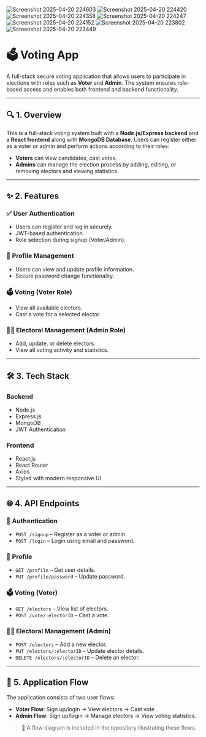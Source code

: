 ![Screenshot 2025-04-20 224603](https://github.com/user-attachments/assets/cfc63c4a-6b61-4d93-8412-0d5e5299bffb)
![Screenshot 2025-04-20 224420](https://github.com/user-attachments/assets/80c9b054-5a64-4d51-a735-8e563a84b3fe)
![Screenshot 2025-04-20 224358](https://github.com/user-attachments/assets/59b0c5c9-f948-4603-886c-ba266e000e04)
![Screenshot 2025-04-20 224247](https://github.com/user-attachments/assets/453b19bf-4f86-43c9-9350-05d01ae76658)
![Screenshot 2025-04-20 224152](https://github.com/user-attachments/assets/0b8163c0-bc79-4987-8d3d-44687574293b)
![Screenshot 2025-04-20 223802](https://github.com/user-attachments/assets/3a17b5a6-aada-4010-bf3a-1aa750584221)
![Screenshot 2025-04-20 223449](https://github.com/user-attachments/assets/f25cabb6-418a-4780-b9b2-169575163212)
# 🗳️ Voting App

A full-stack secure voting application that allows users to participate in elections with roles such as **Voter** and **Admin**. The system ensures role-based access and enables both frontend and backend functionality.

---

## 🔍 1. Overview

This is a full-stack voting system built with a **Node.js/Express backend** and a **React frontend** along with **MongoDB Database**. Users can register either as a voter or admin and perform actions according to their roles:

- **Voters** can view candidates, cast votes.
- **Admins** can manage the election process by adding, editing, or removing electors and viewing statistics.

---

## ✨ 2. Features

### ✅ User Authentication
- Users can register and log in securely.
- JWT-based authentication.
- Role selection during signup (Voter/Admin).

### 👤 Profile Management
- Users can view and update profile information.
- Secure password change functionality.

### 🗳️ Voting (Voter Role)
- View all available electors.
- Cast a vote for a selected elector.

### 🧑‍💼 Electoral Management (Admin Role)
- Add, update, or delete electors.
- View all voting activity and statistics.

---

## 🛠️ 3. Tech Stack

### Backend
- Node.js
- Express.js
- MongoDB
- JWT Authentication

### Frontend
- React.js
- React Router
- Axios
- Styled with modern responsive UI

---

## 🌐 4. API Endpoints

### 🔐 Authentication
- `POST /signup` – Register as a voter or admin.
- `POST /login` – Login using email and password.

### 👤 Profile
- `GET /profile` – Get user details.
- `PUT /profile/password` – Update password.

### 🗳️ Voting (Voter)
- `GET /electors` – View list of electors.
- `POST /vote/:electorID` – Cast a vote.

### 🧑‍💼 Electoral Management (Admin)
- `POST /electors` – Add a new elector.
- `PUT /electors/:electorID` – Update elector details.
- `DELETE /electors/:electorID` – Delete an elector.

---

## 🧭 5. Application Flow

The application consists of two user flows:

- **Voter Flow**: Sign up/login → View electors → Cast vote .
- **Admin Flow**: Sign up/login → Manage electors → View voting statistics.

> 📌 A flow diagram is included in the repository illustrating these flows.


